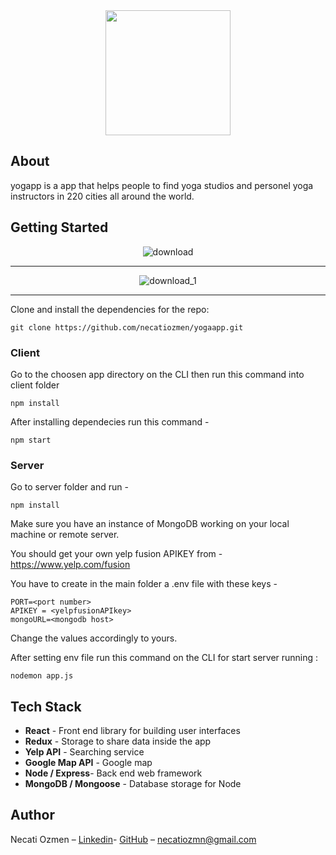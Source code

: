 

<div align="center">
 <img width= "200px" src="https://cdn.pixabay.com/photo/2017/08/16/17/16/flower-of-life-2648527__340.png"></img>
</div>



## About
yogapp is a app that helps people to find yoga studios and personel yoga instructors in 220 cities all around the world.



## Getting Started


<div align="center">
 <img src="https://preview.ibb.co/dEJiBT/download.png" alt="download">
 </div>
 
<hr>

<div align="center">
 <img src="https://preview.ibb.co/hDpJd8/download_1.png" alt="download_1" border="0">
</div>

<hr>

Clone and install the dependencies for the repo:

`git clone https://github.com/necatiozmen/yogaapp.git`





### Client


Go to the choosen app directory on the CLI then run this command into client folder

`npm install`

After installing dependecies run this command -

`npm start`



### Server

Go to server folder and run -

`npm install`


Make sure you have an instance of MongoDB working on your local machine or remote server. 

You should get your own yelp fusion APIKEY from -
https://www.yelp.com/fusion

You have to create in the main folder a .env file with these keys -


 <div >

```dotenv
PORT=<port number>
APIKEY = <yelpfusionAPIkey>
mongoURL=<mongodb host>
```


</div>

Change the values accordingly to yours.
 
After setting env file run this command on the CLI for start server running :

`nodemon app.js`


## Tech Stack 

* **React** - Front end library for building user interfaces
* **Redux** - Storage to share data inside the app
* **Yelp API** - Searching service
* **Google Map API** - Google map
* **Node / Express**- Back end web framework
* **MongoDB / Mongoose** - Database storage for Node



## Author

Necati Ozmen – [Linkedin](https://www.linkedin.com/in/necatiozmen)- [GitHub](https://github.com/necatiozmen) – necatiozmn@gmail.com
